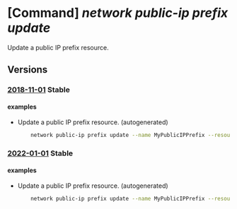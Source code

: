 # [Command] _network public-ip prefix update_

Update a public IP prefix resource.

## Versions

### [2018-11-01](/Resources/mgmt-plane/L3N1YnNjcmlwdGlvbnMve30vcmVzb3VyY2Vncm91cHMve30vcHJvdmlkZXJzL21pY3Jvc29mdC5uZXR3b3JrL3B1YmxpY2lwcHJlZml4ZXMve30=/2018-11-01.xml) **Stable**

<!-- mgmt-plane /subscriptions/{}/resourcegroups/{}/providers/microsoft.network/publicipprefixes/{} 2018-11-01 -->

#### examples

- Update a public IP prefix resource. (autogenerated)
    ```bash
        network public-ip prefix update --name MyPublicIPPrefix --resource-group MyResourceGroup --set useRemoteGateways=true
    ```

### [2022-01-01](/Resources/mgmt-plane/L3N1YnNjcmlwdGlvbnMve30vcmVzb3VyY2Vncm91cHMve30vcHJvdmlkZXJzL21pY3Jvc29mdC5uZXR3b3JrL3B1YmxpY2lwcHJlZml4ZXMve30=/2022-01-01.xml) **Stable**

<!-- mgmt-plane /subscriptions/{}/resourcegroups/{}/providers/microsoft.network/publicipprefixes/{} 2022-01-01 -->

#### examples

- Update a public IP prefix resource. (autogenerated)
    ```bash
        network public-ip prefix update --name MyPublicIPPrefix --resource-group MyResourceGroup --set useRemoteGateways=true
    ```
